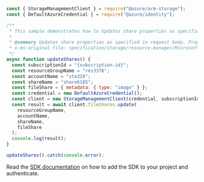 ```javascript
const { StorageManagementClient } = require("@azure/arm-storage");
const { DefaultAzureCredential } = require("@azure/identity");

/**
 * This sample demonstrates how to Updates share properties as specified in request body. Properties not mentioned in the request will not be changed. Update fails if the specified share does not already exist.
 *
 * @summary Updates share properties as specified in request body. Properties not mentioned in the request will not be changed. Update fails if the specified share does not already exist.
 * x-ms-original-file: specification/storage/resource-manager/Microsoft.Storage/stable/2021-09-01/examples/FileSharesPatch.json
 */
async function updateShares() {
  const subscriptionId = "{subscription-id}";
  const resourceGroupName = "res3376";
  const accountName = "sto328";
  const shareName = "share6185";
  const fileShare = { metadata: { type: "image" } };
  const credential = new DefaultAzureCredential();
  const client = new StorageManagementClient(credential, subscriptionId);
  const result = await client.fileShares.update(
    resourceGroupName,
    accountName,
    shareName,
    fileShare
  );
  console.log(result);
}

updateShares().catch(console.error);
```

Read the [SDK documentation](https://github.com/Azure/azure-sdk-for-js/blob/%40azure%2Farm-storage_17.2.0/sdk/storage/arm-storage/README.md) on how to add the SDK to your project and authenticate.
